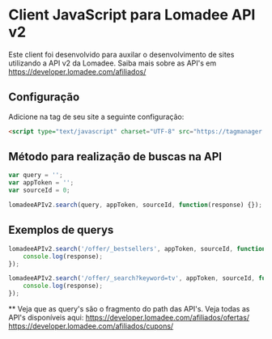 # Client JavaScript para Lomadee API v2
Este client foi desenvolvido para auxilar o desenvolvimento de sites utilizando a API v2 da Lomadee. Saiba mais sobre as API's em https://developer.lomadee.com/afiliados/

## Configuração
Adicione na tag <head> de seu site a seguinte configuração:
```html
<script type="text/javascript" charset="UTF-8" src="https://tagmanager.lomadee.com/client-api-v2.js"></script>
```

## Método para realização de buscas na API
```javascript
var query = '';
var appToken = '';
var sourceId = 0;

lomadeeAPIv2.search(query, appToken, sourceId, function(response) {});
```

## Exemplos de querys
```javascript
lomadeeAPIv2.search('/offer/_bestsellers', appToken, sourceId, function(response) {
	console.log(response);
});

lomadeeAPIv2.search('/offer/_search?keyword=tv', appToken, sourceId, function(response) {
	console.log(response);
});
```

** Veja que as query's são o fragmento do path das API's. Veja todas as API's disponíveis aqui:
https://developer.lomadee.com/afiliados/ofertas/
https://developer.lomadee.com/afiliados/cupons/
